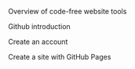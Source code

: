Overview of code-free website tools

Github introduction

Create an account 

Create a site with GitHub Pages

